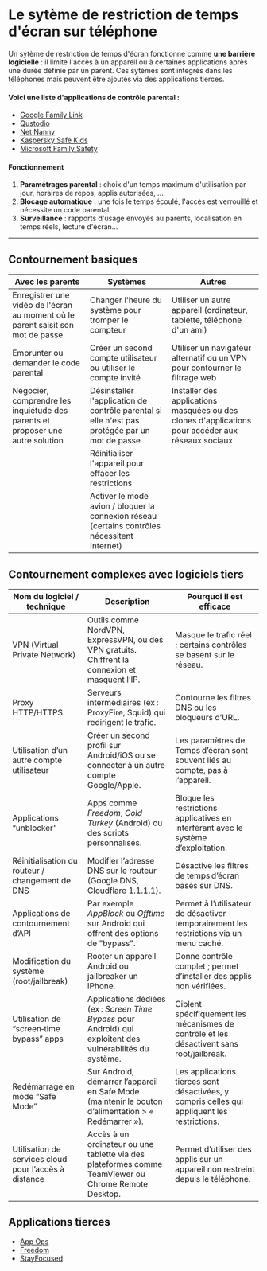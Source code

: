 # Le sytème de restriction de temps d'écran sur téléphone

Un sytème de restriction de temps d'écran fonctionne comme **une barrière logicielle** : il limite l'accès à un appareil ou à certaines applications après une durée définie par un parent. Ces sytèmes sont integrés dans les téléphones mais peuvent être ajoutés via des applications tierces.

#### Voici une liste d'applications de contrôle parental :


- [Google Family Link](https://families.google/familylink/)
- [Qustodio](https://www.qustodio.com)
- [Net Nanny](https://www.netnanny.com)
- [Kaspersky Safe Kids](https://www.kaspersky.fr/safe-kids)
- [Microsoft Family Safety](https://www.microsoft.com/fr-fr/microsoft-365/family-safety)

#### Fonctionnement

1. **Paramétrages parental** : choix d'un temps maximum d'utilisation par jour, horaires de repos, applis autorisées, ...
2. **Blocage automatique** : une fois le temps écoulé, l'accès est verrouillé et nécessite un code parental.
3. **Surveillance** : rapports d'usage envoyés au parents, localisation en temps réels, lecture d'écran...

---

## Contournement basiques

| Avec les parents | Systèmes | Autres |
|--|--|--|
| Enregistrer une vidéo de l'écran au moment où le parent saisit son mot de passe | Changer l'heure du système pour tromper le compteur | Utiliser un autre appareil (ordinateur, tablette, téléphone d'un ami) |
| Emprunter ou demander le code parental | Créer un second compte utilisateur ou utiliser le compte invité | Utiliser un navigateur alternatif ou un VPN pour contourner le filtrage web |
| Négocier, comprendre les inquiétude des parents et proposer une autre solution | Désinstaller l'application de contrôle parental si elle n'est pas protégée par un mot de passe | Installer des applications masquées ou des clones d'applications pour accéder aux réseaux sociaux |
|  | Réinitialiser l'appareil pour effacer les restrictions | |
|  | Activer le mode avion / bloquer la connexion réseau (certains contrôles nécessitent Internet) ||

## Contournement complexes avec logiciels tiers

| Nom du logiciel / technique          | Description                                                                                                 | Pourquoi il est efficace                                         |
|--------------------------------------|-------------------------------------------------------------------------------------------------------------|------------------------------------------------------------------|
| VPN (Virtual Private Network)        | Outils comme NordVPN, ExpressVPN, ou des VPN gratuits. Chiffrent la connexion et masquent l’IP.             | Masque le trafic réel ; certains contrôles se basent sur le réseau. |
| Proxy HTTP/HTTPS                     | Serveurs intermédiaires (ex : ProxyFire, Squid) qui redirigent le trafic.                                  | Contourne les filtres DNS ou les bloqueurs d’URL.                 |
| Utilisation d’un autre compte utilisateur | Créer un second profil sur Android/iOS ou se connecter à un autre compte Google/Apple.                      | Les paramètres de Temps d’écran sont souvent liés au compte, pas à l’appareil. |
| Applications “unblocker”             | Apps comme *Freedom*, *Cold Turkey* (Android) ou des scripts personnalisés.                               | Bloque les restrictions applicatives en interférant avec le système d’exploitation. |
| Réinitialisation du routeur / changement de DNS | Modifier l’adresse DNS sur le routeur (Google DNS, Cloudflare 1.1.1.1).                                 | Désactive les filtres de temps d’écran basés sur DNS.             |
| Applications de contournement d’API  | Par exemple *AppBlock* ou *Offtime* sur Android qui offrent des options de "bypass".                       | Permet à l’utilisateur de désactiver temporairement les restrictions via un menu caché. |
| Modification du système (root/jailbreak) | Rooter un appareil Android ou jailbreaker un iPhone.                                                        | Donne contrôle complet ; permet d’installer des applis non vérifiées. |
| Utilisation de “screen‑time bypass” apps | Applications dédiées (ex : *Screen Time Bypass* pour Android) qui exploitent des vulnérabilités du système. | Ciblent spécifiquement les mécanismes de contrôle et les désactivent sans root/jailbreak. |
| Redémarrage en mode “Safe Mode”      | Sur Android, démarrer l’appareil en Safe Mode (maintenir le bouton d’alimentation > « Redémarrer »).        | Les applications tierces sont désactivées, y compris celles qui appliquent les restrictions. |
| Utilisation de services cloud pour l’accès à distance | Accès à un ordinateur ou une tablette via des plateformes comme TeamViewer ou Chrome Remote Desktop. | Permet d’utiliser des applis sur un appareil non restreint depuis le téléphone. |

## Applications tierces

- [App Ops](https://appops.rikka.app/)
- [Freedom](https://freedom.to/freedom-for-android)
- [StayFocused](https://www.stayfocusd.com/)

